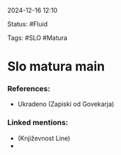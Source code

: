 2024-12-16 12:10

Status: #Fluid 

Tags: #SLO #Matura

# Slo matura main





### References:
- Ukradeno (Zapiski od Govekarja)



### Linked mentions:
- (Književnost Line) 
- 